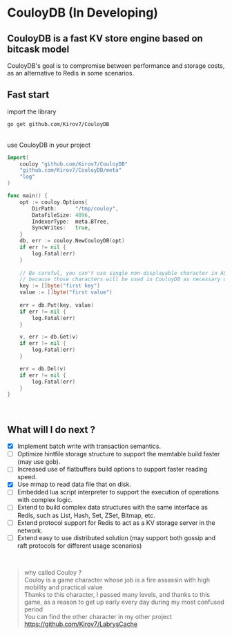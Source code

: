 # CouloyDB  (In Developing)
## CouloyDB is a fast KV store engine based on bitcask model
CouloyDB's goal is to compromise between performance and storage costs, as an alternative to Redis in some scenarios.

## Fast start
import the library
```sh
go get github.com/Kirov7/CouloyDB
```
<br>
use CouloyDB in your project

```go
import(
	couloy "github.com/Kirov7/CouloyDB"
	"github.com/Kirov7/CouloyDB/meta"
	"log"
)

func main() {
	opt := couloy.Options{
		DirPath:      "/tmp/couloy",
		DataFileSize: 4096,
		IndexerType:  meta.BTree,
		SyncWrites:   true,
	}
	db, err := couloy.NewCouloyDB(opt)
	if err != nil {
		log.Fatal(err)
	}
	
	// Be careful, you can't use single non-displayable character in ASCII code as your key (0x00 ~ 0x1F and 0x7F),
	// because those characters will be used in CouloyDB as necessary operations in the preset key tagging system.
	key := []byte("first key")
	value := []byte("first value")
	
	err = db.Put(key, value)
	if err != nil {
		log.Fatal(err)
	}

	v, err := db.Get(v)
	if err != nil {
		log.Fatal(err)
	}

	err = db.Del(v)
	if err != nil {
		log.Fatal(err)
	}
}
```
<br>

## What will I do next ?

- [x] Implement batch write with transaction semantics.
- [ ] Optimize hintfile storage structure to support the memtable build faster (may use gob).
- [ ] Increased use of flatbuffers build options to support faster reading speed.
- [x] Use mmap to read data file that on disk.
- [ ] Embedded lua script interpreter to support the execution of operations with complex logic.
- [ ] Extend to build complex data structures with the same interface as Redis, such as List, Hash, Set, ZSet, Bitmap, etc.
- [ ] Extend protocol support for Redis to act as a KV storage server in the network.
- [ ] Extend easy to use distributed solution (may support both gossip and raft protocols for different usage scenarios)

<br>

> why called Couloy ?<br>
> Couloy is a game character whose job is a fire assassin with high mobility and practical value<br>
> Thanks to this character, I passed many levels, and thanks to this game, as a reason to get up early every day during my most confused period<br>
> You can find the other character in my other project https://github.com/Kirov7/LabrysCache
